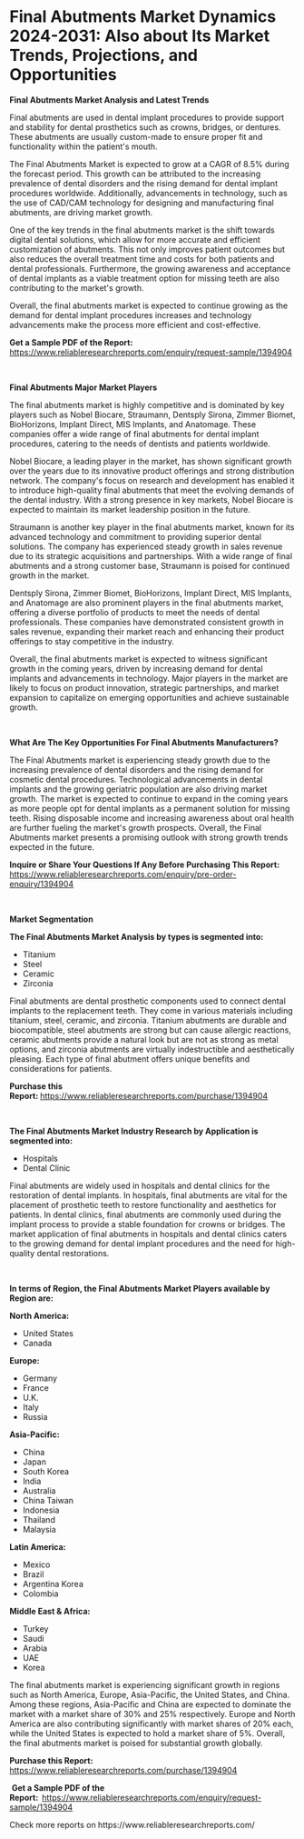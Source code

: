 <p><h1>Final Abutments Market Dynamics 2024-2031: Also about Its Market Trends, Projections, and Opportunities</h1></p><p><strong>Final Abutments Market Analysis and Latest Trends</strong></p>
<p><p>Final abutments are used in dental implant procedures to provide support and stability for dental prosthetics such as crowns, bridges, or dentures. These abutments are usually custom-made to ensure proper fit and functionality within the patient's mouth.</p><p>The Final Abutments Market is expected to grow at a CAGR of 8.5% during the forecast period. This growth can be attributed to the increasing prevalence of dental disorders and the rising demand for dental implant procedures worldwide. Additionally, advancements in technology, such as the use of CAD/CAM technology for designing and manufacturing final abutments, are driving market growth.</p><p>One of the key trends in the final abutments market is the shift towards digital dental solutions, which allow for more accurate and efficient customization of abutments. This not only improves patient outcomes but also reduces the overall treatment time and costs for both patients and dental professionals. Furthermore, the growing awareness and acceptance of dental implants as a viable treatment option for missing teeth are also contributing to the market's growth.</p><p>Overall, the final abutments market is expected to continue growing as the demand for dental implant procedures increases and technology advancements make the process more efficient and cost-effective.</p></p>
<p><strong>Get a Sample PDF of the Report:&nbsp;</strong> <a href="https://www.reliableresearchreports.com/enquiry/request-sample/1394904">https://www.reliableresearchreports.com/enquiry/request-sample/1394904</a></p>
<p>&nbsp;</p>
<p><strong>Final Abutments Major Market Players</strong></p>
<p><p>The final abutments market is highly competitive and is dominated by key players such as Nobel Biocare, Straumann, Dentsply Sirona, Zimmer Biomet, BioHorizons, Implant Direct, MIS Implants, and Anatomage. These companies offer a wide range of final abutments for dental implant procedures, catering to the needs of dentists and patients worldwide.</p><p>Nobel Biocare, a leading player in the market, has shown significant growth over the years due to its innovative product offerings and strong distribution network. The company's focus on research and development has enabled it to introduce high-quality final abutments that meet the evolving demands of the dental industry. With a strong presence in key markets, Nobel Biocare is expected to maintain its market leadership position in the future.</p><p>Straumann is another key player in the final abutments market, known for its advanced technology and commitment to providing superior dental solutions. The company has experienced steady growth in sales revenue due to its strategic acquisitions and partnerships. With a wide range of final abutments and a strong customer base, Straumann is poised for continued growth in the market.</p><p>Dentsply Sirona, Zimmer Biomet, BioHorizons, Implant Direct, MIS Implants, and Anatomage are also prominent players in the final abutments market, offering a diverse portfolio of products to meet the needs of dental professionals. These companies have demonstrated consistent growth in sales revenue, expanding their market reach and enhancing their product offerings to stay competitive in the industry.</p><p>Overall, the final abutments market is expected to witness significant growth in the coming years, driven by increasing demand for dental implants and advancements in technology. Major players in the market are likely to focus on product innovation, strategic partnerships, and market expansion to capitalize on emerging opportunities and achieve sustainable growth.</p></p>
<p>&nbsp;</p>
<p><strong>What Are The Key Opportunities For Final Abutments Manufacturers?</strong></p>
<p><p>The Final Abutments market is experiencing steady growth due to the increasing prevalence of dental disorders and the rising demand for cosmetic dental procedures. Technological advancements in dental implants and the growing geriatric population are also driving market growth. The market is expected to continue to expand in the coming years as more people opt for dental implants as a permanent solution for missing teeth. Rising disposable income and increasing awareness about oral health are further fueling the market's growth prospects. Overall, the Final Abutments market presents a promising outlook with strong growth trends expected in the future.</p></p>
<p><strong>Inquire or Share Your Questions If Any Before Purchasing This Report:</strong> <a href="https://www.reliableresearchreports.com/enquiry/pre-order-enquiry/1394904">https://www.reliableresearchreports.com/enquiry/pre-order-enquiry/1394904</a></p>
<p>&nbsp;</p>
<p><strong>Market Segmentation</strong></p>
<p><strong>The Final Abutments Market Analysis by types is segmented into:</strong></p>
<p><ul><li>Titanium</li><li>Steel</li><li>Ceramic</li><li>Zirconia</li></ul></p>
<p><p>Final abutments are dental prosthetic components used to connect dental implants to the replacement teeth. They come in various materials including titanium, steel, ceramic, and zirconia. Titanium abutments are durable and biocompatible, steel abutments are strong but can cause allergic reactions, ceramic abutments provide a natural look but are not as strong as metal options, and zirconia abutments are virtually indestructible and aesthetically pleasing. Each type of final abutment offers unique benefits and considerations for patients.</p></p>
<p><strong>Purchase this Report:&nbsp;</strong><a href="https://www.reliableresearchreports.com/purchase/1394904">https://www.reliableresearchreports.com/purchase/1394904</a></p>
<p>&nbsp;</p>
<p><strong>The Final Abutments Market Industry Research by Application is segmented into:</strong></p>
<p><ul><li>Hospitals</li><li>Dental Clinic</li></ul></p>
<p><p>Final abutments are widely used in hospitals and dental clinics for the restoration of dental implants. In hospitals, final abutments are vital for the placement of prosthetic teeth to restore functionality and aesthetics for patients. In dental clinics, final abutments are commonly used during the implant process to provide a stable foundation for crowns or bridges. The market application of final abutments in hospitals and dental clinics caters to the growing demand for dental implant procedures and the need for high-quality dental restorations.</p></p>
<p>&nbsp;</p>
<p><strong>In terms of Region, the Final Abutments Market Players available by Region are:</strong></p>
<p>
    <p> <strong> North America: </strong>
        <ul>
            <li>United States</li>
            <li>Canada</li>
        </ul>
        </p> 
    <p> <strong> Europe: </strong>
        <ul>
            <li>Germany</li>
            <li>France</li>
            <li>U.K.</li>
            <li>Italy</li>
            <li>Russia</li>
        </ul>
        </p> 
    <p> <strong> Asia-Pacific: </strong>
        <ul>
            <li>China</li>
            <li>Japan</li>
            <li>South Korea</li>
            <li>India</li>
            <li>Australia</li>
            <li>China Taiwan</li>
            <li>Indonesia</li>
            <li>Thailand</li>
            <li>Malaysia</li>
        </ul>
        </p> 
    <p> <strong> Latin America: </strong>
        <ul>
            <li>Mexico</li>
            <li>Brazil</li>
            <li>Argentina Korea</li>
            <li>Colombia</li>
        </ul>
        </p> 
    <p> <strong> Middle East & Africa: </strong>
        <ul>
            <li>Turkey</li>
            <li>Saudi</li>
            <li>Arabia</li>
            <li>UAE</li>
            <li>Korea</li>
        </ul>
    </p>
    </p>
<p><p>The final abutments market is experiencing significant growth in regions such as North America, Europe, Asia-Pacific, the United States, and China. Among these regions, Asia-Pacific and China are expected to dominate the market with a market share of 30% and 25% respectively. Europe and North America are also contributing significantly with market shares of 20% each, while the United States is expected to hold a market share of 5%. Overall, the final abutments market is poised for substantial growth globally.</p></p>
<p><strong>Purchase this Report: </strong><a href="https://www.reliableresearchreports.com/purchase/1394904">https://www.reliableresearchreports.com/purchase/1394904</a></p>
<p>&nbsp;<strong>Get a Sample PDF of the Report:&nbsp;&nbsp;</strong><a href="https://www.reliableresearchreports.com/enquiry/request-sample/1394904">https://www.reliableresearchreports.com/enquiry/request-sample/1394904</a></p>
<p><strong></strong></p>
<p>Check more reports on https://www.reliableresearchreports.com/</p>